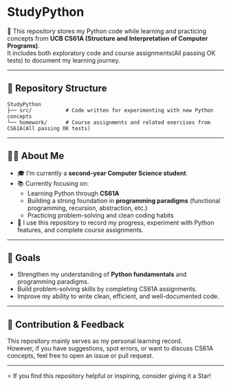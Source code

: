 # StudyPython

📌 This repository stores my Python code while learning and practicing concepts from **UCB CS61A (Structure and Interpretation of Computer Programs)**.  
It includes both exploratory code and course assignments(All passing OK tests) to document my learning journey.

---

## 📂 Repository Structure
```text
StudyPython
├── src/           # Code written for experimenting with new Python concepts
└── homework/      # Course assignments and related exercises from CS61A(All passing OK tests)
```

---

## 👨‍💻 About Me
- 🎓 I’m currently a **second-year Computer Science student**.  
- 📚 Currently focusing on:
  - Learning Python through **CS61A**  
  - Building a strong foundation in **programming paradigms** (functional programming, recursion, abstraction, etc.)  
  - Practicing problem-solving and clean coding habits  
- 🚀 I use this repository to record my progress, experiment with Python features, and complete course assignments.

---

## 🌱 Goals
- Strengthen my understanding of **Python fundamentals** and programming paradigms.  
- Build problem-solving skills by completing CS61A assignments.  
- Improve my ability to write clean, efficient, and well-documented code.

---

## 🤝 Contribution & Feedback
This repository mainly serves as my personal learning record.  
However, if you have suggestions, spot errors, or want to discuss CS61A concepts, feel free to open an issue or pull request.

---

⭐ If you find this repository helpful or inspiring, consider giving it a Star!

